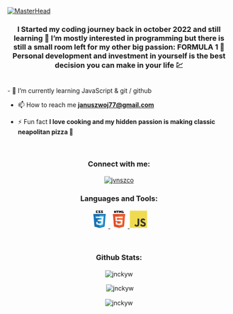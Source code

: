 [![MasterHead](https://media.istockphoto.com/id/1167600197/pl/wektor/koncepcja-baneru-internetowego-rozwoju-frontu.jpg?s=170667a&w=0&k=20&c=fIak3373mQu94_Rm1q8LQef7QnLzBTL7ejhor_QqYrs=)](https://rishavchanda.io)

<h3 align="center">I Started my coding journey back in october 2022 and still learning 🧠 I’m mostly interested in programming but there is still a small room left for my other big passion: FORMULA 1 🏁 Personal development and investment in yourself is the best decision you can make in your life 💹</h3>
</br>
- 🌱 I’m currently learning JavaScript & git / github

- 📫 How to reach me **januszwoj77@gmail.com**

- ⚡ Fun fact **I love cooking and my hidden passion is making classic neapolitan pizza 🍕**
</br>
<h3 align="center">Connect with me:</h3>
<p align="center">
<a href="https://instagram.com/jvnszco" target="_blank"><img align="center" src="https://raw.githubusercontent.com/rahuldkjain/github-profile-readme-generator/master/src/images/icons/Social/instagram.svg" alt="jvnszco" height="30" width="40" /></a>
</p>

<h3 align="center">Languages and Tools:</h3>
<p align="center"> <a href="https://www.w3schools.com/css/" target="_blank" rel="noreferrer"> <img src="https://raw.githubusercontent.com/devicons/devicon/master/icons/css3/css3-original-wordmark.svg" alt="css3" width="40" height="40"/> </a> <a href="https://www.w3.org/html/" target="_blank" rel="noreferrer"> <img src="https://raw.githubusercontent.com/devicons/devicon/master/icons/html5/html5-original-wordmark.svg" alt="html5" width="40" height="40"/> </a> <a href="https://developer.mozilla.org/en-US/docs/Web/JavaScript" target="_blank" rel="noreferrer"> <img src="https://raw.githubusercontent.com/devicons/devicon/master/icons/javascript/javascript-original.svg" alt="javascript" width="40" height="40"/> </a> </p>
</br>
<h3 align="center">Github Stats:</h3>

<p align="center"><img align="center" src="https://github-readme-stats.vercel.app/api/top-langs?username=jnckyw&show_icons=true&locale=en&layout=compact" alt="jnckyw" /></p>

<p align="center">&nbsp;<img align="center" src="https://github-readme-stats.vercel.app/api?username=jnckyw&show_icons=true&locale=en" alt="jnckyw" /></p>

<p align="center"><img align="center" src="https://github-readme-streak-stats.herokuapp.com/?user=jnckyw&" alt="jnckyw" /></p>



<!---
JNCKYW/JNCKYW is a ✨ special ✨ repository because its `README.md` (this file) appears on your GitHub profile.
You can click the Preview link to take a look at your changes.
--->
